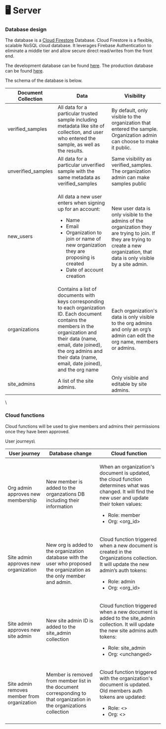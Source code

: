 # 🖥 Server

### Database design&#x20;

The database is a [Cloud Firestore](https://firebase.google.com/docs/firestore) Database. Cloud Firestore is a flexible, scalable NoSQL cloud database. It leverages Firebase Authentication to eliminate a middle tier and allow secure direct read/writes from the front end.

The development database can be found [here](https://console.cloud.google.com/firestore/databases/-default-/data/query;collection=%2Fnew\_users?authuser=0\&project=river-sky-386919). The production database can be found [here](https://console.cloud.google.com/firestore/databases/-default-/data/query;collection=%2Fnew\_users?authuser=0\&project=timberid-prd).

The schema of the database is below.

| Document Collection  | Data                                                                                                                                                                                                                                                        | Visibility                                                                                                                                                                           |
| -------------------- | ----------------------------------------------------------------------------------------------------------------------------------------------------------------------------------------------------------------------------------------------------------- | ------------------------------------------------------------------------------------------------------------------------------------------------------------------------------------ |
| verified\_samples    | All data for a particular trusted sample including metadata like site of collection, and user who entered the sample, as well as the results.                                                                                                               | By default, only visible to the organization that entered the sample. Organization admin can choose to make it public.                                                               |
| unverified\_samples  | All data for a particular unverified sample with the same metadata as verified\_samples                                                                                                                                                                     | Same visibility as verified\_samples. The organization admin can make samples public                                                                                                 |
| new\_users           | <p>All data a new user enters when signing up for an account: </p><ul><li>Name</li><li>Email</li><li>Organization to join or name of new organization they are proposing is created </li><li>Date of account creation</li></ul>                             | New user data is only visible to the admins of the organization they are trying to join. If they are trying to create a new organization, that data is only visible by a site admin. |
| organizations        | Contains a list of documents with keys corresponding to each organization ID. Each document contains the members in the organization and their data (name, email, date joined), the org admins and their data (name, email, date joined), and the org name  | Each organization's data is only visible to the org admins and only an org’s admin can edit the org name, members or admins.                                                         |
| site\_admins         | A list of the site admins.                                                                                                                                                                                                                                  | Only visible and editable by site admins.                                                                                                                                            |

\




###

### Cloud functions

Cloud functions will be used to give members and admins their permissions once they have been approved.&#x20;

User journeys\


| User journey                                | Database change                                                                                                          | Cloud function                                                                                                                                                                                                         |
| ------------------------------------------- | ------------------------------------------------------------------------------------------------------------------------ | ---------------------------------------------------------------------------------------------------------------------------------------------------------------------------------------------------------------------- |
| Org admin approves new membership           | New member is added to the organzations DB including their information                                                   | <p>When an organization's document is updated, the cloud function determines what was changed. It will find the new user and update their token values: </p><ul><li>Role: member</li><li>Org: &#x3C;org_id> </li></ul> |
| Site admin approves new organization        | New org is added to the organization database with the user who proposed the organization as the only member and admin.  | <p>Cloud function triggered when a new document is created in the Organizations collection. It will update the new admin’s auth tokens:</p><ul><li>Role: admin</li><li>Org: &#x3C;org_id></li></ul>                    |
| Site admin approves new site admin          | New site admin ID is added to the site\_admin collection                                                                 | <p>Cloud function triggered when a new document is added to the site_admin collection. It will update the new site admins auth tokens:</p><ul><li>Role: site_admin</li><li>Org: &#x3C;unchanged></li></ul>             |
| Site admin removes member from organization | Member is removed from member list in the document corresponding to that organization in the organizations collection    | <p>Cloud function triggered with the organization's document is updated. Old members auth tokens are updated:</p><ul><li>Role: &#x3C;></li><li>Org: &#x3C;></li></ul>                                                  |
